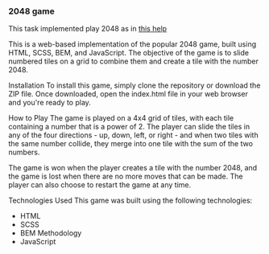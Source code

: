 ### 2048 game

This task implemented play 2048 as in [this help](https://play2048.co/)

This is a web-based implementation of the popular 2048 game, built using HTML, SCSS, BEM, and JavaScript. The objective of the game is to slide numbered tiles on a grid to combine them and create a tile with the number 2048.

Installation
To install this game, simply clone the repository or download the ZIP file. Once downloaded, open the index.html file in your web browser and you're ready to play.

How to Play
The game is played on a 4x4 grid of tiles, with each tile containing a number that is a power of 2. The player can slide the tiles in any of the four directions - up, down, left, or right - and when two tiles with the same number collide, they merge into one tile with the sum of the two numbers.

The game is won when the player creates a tile with the number 2048, and the game is lost when there are no more moves that can be made. The player can also choose to restart the game at any time.

Technologies Used
This game was built using the following technologies:
- HTML
- SCSS
- BEM Methodology
- JavaScript
